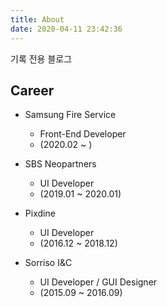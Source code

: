 ```yaml
---
title: About
date: 2020-04-11 23:42:36
---
```


기록 전용 블로그

## Career

* Samsung Fire Service
    * Front-End Developer
    * (2020.02 ~ )

* SBS Neopartners
    * UI Developer
    * (2019.01 ~ 2020.01)

* Pixdine
    * UI Developer
    * (2016.12 ~ 2018.12)

* Sorriso I&C
    * UI Developer / GUI Designer
    * (2015.09 ~ 2016.09)
